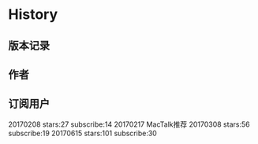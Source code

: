 # History

## 版本记录

## 作者

## 订阅用户
20170208 stars:27  subscribe:14
20170217 MacTalk推荐
20170308 stars:56  subscribe:19
20170615 stars:101  subscribe:30
